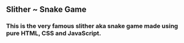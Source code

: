 ## Slither ~ Snake Game
### This is the very famous slither aka snake game made using pure HTML, CSS and JavaScript.
